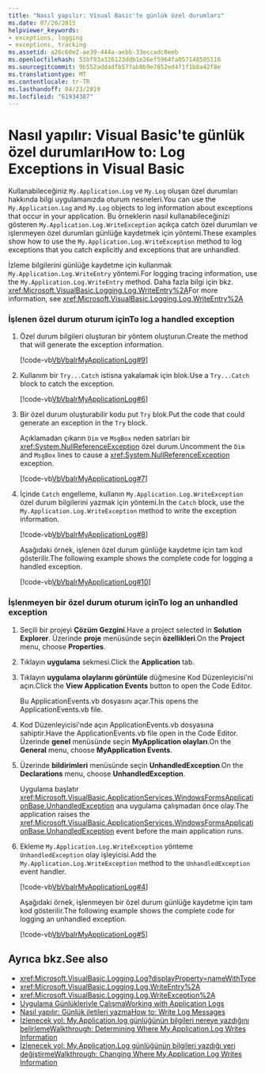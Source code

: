```yaml
---
title: "Nasıl yapılır: Visual Basic'te günlük özel durumları"
ms.date: 07/20/2015
helpviewer_keywords:
- exceptions, logging
- exceptions, tracking
ms.assetid: a26c60e2-ae39-444a-aebb-33eccadc0eeb
ms.openlocfilehash: 53bf93a326123ddb1e26ef5964fa057148505116
ms.sourcegitcommit: 9b552addadfb57fab0b9e7852ed4f1f1b8a42f8e
ms.translationtype: MT
ms.contentlocale: tr-TR
ms.lasthandoff: 04/23/2019
ms.locfileid: "61934387"
---
```

# <a name="how-to-log-exceptions-in-visual-basic"></a><span data-ttu-id="eee4d-102">Nasıl yapılır: Visual Basic'te günlük özel durumları</span><span class="sxs-lookup"><span data-stu-id="eee4d-102">How to: Log Exceptions in Visual Basic</span></span>
<span data-ttu-id="eee4d-103">Kullanabileceğiniz `My.Application.Log` ve `My.Log` oluşan özel durumları hakkında bilgi uygulamanızda oturum nesneleri.</span><span class="sxs-lookup"><span data-stu-id="eee4d-103">You can use the `My.Application.Log` and `My.Log` objects to log information about exceptions that occur in your application.</span></span> <span data-ttu-id="eee4d-104">Bu örneklerin nasıl kullanabileceğinizi gösteren `My.Application.Log.WriteException` açıkça catch özel durumları ve işlenmeyen özel durumları günlüğe kaydetmek için yöntemi.</span><span class="sxs-lookup"><span data-stu-id="eee4d-104">These examples show how to use the `My.Application.Log.WriteException` method to log exceptions that you catch explicitly and exceptions that are unhandled.</span></span>  
  
 <span data-ttu-id="eee4d-105">İzleme bilgilerini günlüğe kaydetme için kullanmak `My.Application.Log.WriteEntry` yöntemi.</span><span class="sxs-lookup"><span data-stu-id="eee4d-105">For logging tracing information, use the `My.Application.Log.WriteEntry` method.</span></span> <span data-ttu-id="eee4d-106">Daha fazla bilgi için bkz. <xref:Microsoft.VisualBasic.Logging.Log.WriteEntry%2A></span><span class="sxs-lookup"><span data-stu-id="eee4d-106">For more information, see <xref:Microsoft.VisualBasic.Logging.Log.WriteEntry%2A></span></span>  
  
### <a name="to-log-a-handled-exception"></a><span data-ttu-id="eee4d-107">İşlenen özel durum oturum için</span><span class="sxs-lookup"><span data-stu-id="eee4d-107">To log a handled exception</span></span>  
  
1. <span data-ttu-id="eee4d-108">Özel durum bilgileri oluşturan bir yöntem oluşturun.</span><span class="sxs-lookup"><span data-stu-id="eee4d-108">Create the method that will generate the exception information.</span></span>  
  
     [!code-vb[VbVbalrMyApplicationLog#9](~/samples/snippets/visualbasic/VS_Snippets_VBCSharp/VbVbalrMyApplicationLog/VB/Form1.vb#9)]  
  
2. <span data-ttu-id="eee4d-109">Kullanım bir `Try...Catch` istisna yakalamak için blok.</span><span class="sxs-lookup"><span data-stu-id="eee4d-109">Use a `Try...Catch` block to catch the exception.</span></span>  
  
     [!code-vb[VbVbalrMyApplicationLog#6](~/samples/snippets/visualbasic/VS_Snippets_VBCSharp/VbVbalrMyApplicationLog/VB/Form1.vb#6)]  
  
3. <span data-ttu-id="eee4d-110">Bir özel durum oluşturabilir kodu put `Try` blok.</span><span class="sxs-lookup"><span data-stu-id="eee4d-110">Put the code that could generate an exception in the `Try` block.</span></span>  
  
     <span data-ttu-id="eee4d-111">Açıklamadan çıkarın `Dim` ve `MsgBox` neden satırları bir <xref:System.NullReferenceException> özel durum.</span><span class="sxs-lookup"><span data-stu-id="eee4d-111">Uncomment the `Dim` and `MsgBox` lines to cause a <xref:System.NullReferenceException> exception.</span></span>  
  
     [!code-vb[VbVbalrMyApplicationLog#7](~/samples/snippets/visualbasic/VS_Snippets_VBCSharp/VbVbalrMyApplicationLog/VB/Form1.vb#7)]  
  
4. <span data-ttu-id="eee4d-112">İçinde `Catch` engelleme, kullanın `My.Application.Log.WriteException` özel durum bilgilerini yazmak için yöntemi.</span><span class="sxs-lookup"><span data-stu-id="eee4d-112">In the `Catch` block, use the `My.Application.Log.WriteException` method to write the exception information.</span></span>  
  
     [!code-vb[VbVbalrMyApplicationLog#8](~/samples/snippets/visualbasic/VS_Snippets_VBCSharp/VbVbalrMyApplicationLog/VB/Form1.vb#8)]  
  
     <span data-ttu-id="eee4d-113">Aşağıdaki örnek, işlenen özel durum günlüğe kaydetme için tam kod gösterilir.</span><span class="sxs-lookup"><span data-stu-id="eee4d-113">The following example shows the complete code for logging a handled exception.</span></span>  
  
     [!code-vb[VbVbalrMyApplicationLog#10](~/samples/snippets/visualbasic/VS_Snippets_VBCSharp/VbVbalrMyApplicationLog/VB/Form1.vb#10)]  
  
### <a name="to-log-an-unhandled-exception"></a><span data-ttu-id="eee4d-114">İşlenmeyen bir özel durum oturum için</span><span class="sxs-lookup"><span data-stu-id="eee4d-114">To log an unhandled exception</span></span>  
  
1. <span data-ttu-id="eee4d-115">Seçili bir projeyi **Çözüm Gezgini**.</span><span class="sxs-lookup"><span data-stu-id="eee4d-115">Have a project selected in **Solution Explorer**.</span></span> <span data-ttu-id="eee4d-116">Üzerinde **proje** menüsünde seçin **özellikleri**.</span><span class="sxs-lookup"><span data-stu-id="eee4d-116">On the **Project** menu, choose **Properties**.</span></span>  
  
2. <span data-ttu-id="eee4d-117">Tıklayın **uygulama** sekmesi.</span><span class="sxs-lookup"><span data-stu-id="eee4d-117">Click the **Application** tab.</span></span>  
  
3. <span data-ttu-id="eee4d-118">Tıklayın **uygulama olaylarını görüntüle** düğmesine Kod Düzenleyicisi'ni açın.</span><span class="sxs-lookup"><span data-stu-id="eee4d-118">Click the **View Application Events** button to open the Code Editor.</span></span>  
  
     <span data-ttu-id="eee4d-119">Bu ApplicationEvents.vb dosyasını açar.</span><span class="sxs-lookup"><span data-stu-id="eee4d-119">This opens the ApplicationEvents.vb file.</span></span>  
  
4. <span data-ttu-id="eee4d-120">Kod Düzenleyicisi'nde açın ApplicationEvents.vb dosyasına sahiptir.</span><span class="sxs-lookup"><span data-stu-id="eee4d-120">Have the ApplicationEvents.vb file open in the Code Editor.</span></span> <span data-ttu-id="eee4d-121">Üzerinde **genel** menüsünde seçin **MyApplication olayları**.</span><span class="sxs-lookup"><span data-stu-id="eee4d-121">On the **General** menu, choose **MyApplication Events**.</span></span>  
  
5. <span data-ttu-id="eee4d-122">Üzerinde **bildirimleri** menüsünde seçin **UnhandledException**.</span><span class="sxs-lookup"><span data-stu-id="eee4d-122">On the **Declarations** menu, choose **UnhandledException**.</span></span>  
  
     <span data-ttu-id="eee4d-123">Uygulama başlatır <xref:Microsoft.VisualBasic.ApplicationServices.WindowsFormsApplicationBase.UnhandledException> ana uygulama çalışmadan önce olay.</span><span class="sxs-lookup"><span data-stu-id="eee4d-123">The application raises the <xref:Microsoft.VisualBasic.ApplicationServices.WindowsFormsApplicationBase.UnhandledException> event before the main application runs.</span></span>  
  
6. <span data-ttu-id="eee4d-124">Ekleme `My.Application.Log.WriteException` yönteme `UnhandledException` olay işleyicisi.</span><span class="sxs-lookup"><span data-stu-id="eee4d-124">Add the `My.Application.Log.WriteException` method to the `UnhandledException` event handler.</span></span>  
  
     [!code-vb[VbVbalrMyApplicationLog#4](~/samples/snippets/visualbasic/VS_Snippets_VBCSharp/VbVbalrMyApplicationLog/VB/MyEventsFake.vb#4)]  
  
     <span data-ttu-id="eee4d-125">Aşağıdaki örnek, işlenmeyen bir özel durum günlüğe kaydetme için tam kod gösterilir.</span><span class="sxs-lookup"><span data-stu-id="eee4d-125">The following example shows the complete code for logging an unhandled exception.</span></span>  
  
     [!code-vb[VbVbalrMyApplicationLog#5](~/samples/snippets/visualbasic/VS_Snippets_VBCSharp/VbVbalrMyApplicationLog/VB/MyEventsFake.vb#5)]  
  
## <a name="see-also"></a><span data-ttu-id="eee4d-126">Ayrıca bkz.</span><span class="sxs-lookup"><span data-stu-id="eee4d-126">See also</span></span>

- <xref:Microsoft.VisualBasic.Logging.Log?displayProperty=nameWithType>
- <xref:Microsoft.VisualBasic.Logging.Log.WriteEntry%2A>
- <xref:Microsoft.VisualBasic.Logging.Log.WriteException%2A>
- [<span data-ttu-id="eee4d-127">Uygulama Günlükleriyle Çalışma</span><span class="sxs-lookup"><span data-stu-id="eee4d-127">Working with Application Logs</span></span>](../../../../visual-basic/developing-apps/programming/log-info/working-with-application-logs.md)
- [<span data-ttu-id="eee4d-128">Nasıl yapılır: Günlük iletileri yazma</span><span class="sxs-lookup"><span data-stu-id="eee4d-128">How to: Write Log Messages</span></span>](../../../../visual-basic/developing-apps/programming/log-info/how-to-write-log-messages.md)
- [<span data-ttu-id="eee4d-129">İzlenecek yol: My.Application.log günlüğünün bilgileri nereye yazdığını belirleme</span><span class="sxs-lookup"><span data-stu-id="eee4d-129">Walkthrough: Determining Where My.Application.Log Writes Information</span></span>](../../../../visual-basic/developing-apps/programming/log-info/walkthrough-determining-where-my-application-log-writes-information.md)
- [<span data-ttu-id="eee4d-130">İzlenecek yol: My.Application.Log günlüğünün bilgileri yazdığı yeri değiştirme</span><span class="sxs-lookup"><span data-stu-id="eee4d-130">Walkthrough: Changing Where My.Application.Log Writes Information</span></span>](../../../../visual-basic/developing-apps/programming/log-info/walkthrough-changing-where-my-application-log-writes-information.md)
